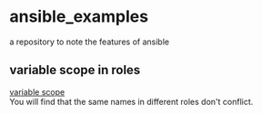 # ansible_examples
a repository to note the features of ansible  

## variable scope in roles  
[variable scope](./varible_scope)     
You will find that the same names in different roles don't conflict.  

